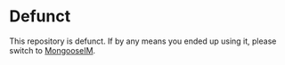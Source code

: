 # Defunct

This repository is defunct.
If by any means you ended up using it,
please switch to [MongooseIM](https://github.com/esl/MongooseIM).
